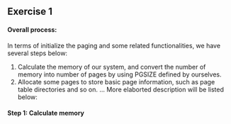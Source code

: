 ## Exercise 1

#### Overall process:
In terms of initialize the paging and some related functionalities, we have several steps below:
1. Calculate the memory of our system, and convert the number of memory into number of pages by using PGSIZE defined by ourselves.
2. Allocate some pages to store basic page information, such as page table directories and so on.
...
More elaborted description will be listed below:

#### Step 1: Calculate memory
